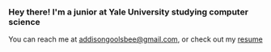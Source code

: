 ### Hey there! I'm a junior at Yale University studying computer science

You can reach me at [addisongoolsbee@gmail.com](mailto:addisongoolsbee@gmail.com), or check out my [resume](https://addisongoolsbee.com/images/resume.pdf)
